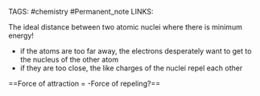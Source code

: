 TAGS: #chemistry #Permanent_note 
LINKS:

The ideal distance between two atomic nuclei where there is minimum energy!
- if the atoms are too far away, the electrons desperately want to get to the nucleus of the other atom
- if they are too close, the like charges of the nuclei repel each other 

==Force of attraction = -Force of repeling?==
